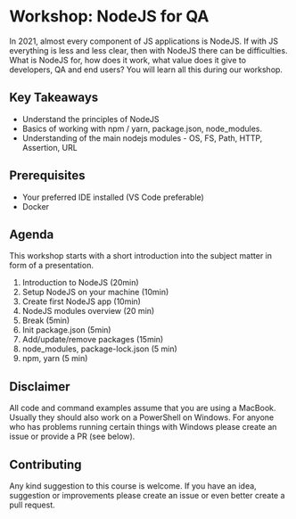 # Workshop: NodeJS for QA

In 2021, almost every component of JS applications is NodeJS. If with JS everything is less and less clear, then with NodeJS there can be difficulties. What is NodeJS for, how does it work, what value does it give to developers, QA and end users? You will learn all this during our workshop.

## Key Takeaways

- Understand the principles of NodeJS
- Basics of working with npm / yarn, package.json, node_modules.
- Understanding of the main nodejs modules - OS, FS, Path, HTTP, Assertion, URL

## Prerequisites

- Your preferred IDE installed (VS Code preferable)
- Docker

## Agenda

This workshop starts with a short introduction into the subject matter in form of a presentation. 

1. Introduction to NodeJS (20min)
1. Setup NodeJS on your machine (10min)
1. Create first NodeJS app (10min)
1. NodeJS modules overview (20 min)
1. Break (5min)
1. Init package.json (5min)
1. Add/update/remove packages (15min)
1. node_modules, package-lock.json (5 min)
1. npm, yarn (5 min)


## Disclaimer
All code and command examples assume that you are using a MacBook. Usually they should also work on a PowerShell on Windows. For anyone who has problems running certain things with Windows please create an issue or provide a PR (see below).

## Contributing
Any kind suggestion to this course is welcome. If you have an idea, suggestion or improvements please create an issue or even better create a pull request.
